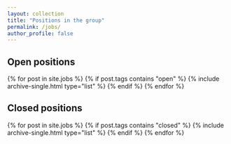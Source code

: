 ```yaml
---
layout: collection
title: "Positions in the group"
permalink: /jobs/
author_profile: false
---
```


## Open positions

<div class="grid__wrapper">
  {% for post in site.jobs %}
    {% if post.tags contains "open" %}
    {% include archive-single.html type="list" %}
    {% endif %}
  {% endfor %}
</div>


## Closed positions


<div class="grid__wrapper">
  {% for post in site.jobs %}
    {% if post.tags contains "closed" %}
    {% include archive-single.html type="list" %}
    {% endif %}
  {% endfor %}
</div>